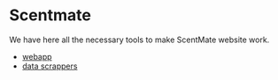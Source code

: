 # Scentmate

We have here all the necessary tools to make ScentMate website work.

- [webapp](webapp/)
- [data scrappers](https://github.com/antoinecomp/scrapy-scraper)
